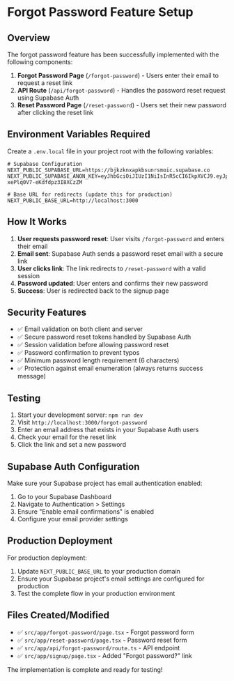 # Forgot Password Feature Setup

## Overview
The forgot password feature has been successfully implemented with the following components:

1. **Forgot Password Page** (`/forgot-password`) - Users enter their email to request a reset link
2. **API Route** (`/api/forgot-password`) - Handles the password reset request using Supabase Auth
3. **Reset Password Page** (`/reset-password`) - Users set their new password after clicking the reset link

## Environment Variables Required

Create a `.env.local` file in your project root with the following variables:

```env
# Supabase Configuration
NEXT_PUBLIC_SUPABASE_URL=https://bjkzknxapkbsunrsmoic.supabase.co
NEXT_PUBLIC_SUPABASE_ANON_KEY=eyJhbGciOiJIUzI1NiIsInR5cCI6IkpXVCJ9.eyJpc3MiOiJzdXBhYmFzZSIsInJlZiI6ImJqa3prbnhhcGtic3VucnNtb2ljIiwicm9sZSI6ImFub24iLCJpYXQiOjE3NTI1MjczNzgsImV4cCI6MjA2ODEwMzM3OH0.9Y53pbeHUZZeTpDBz3-xePlq0V7-eKdfdpz3I8XCzZM

# Base URL for redirects (update this for production)
NEXT_PUBLIC_BASE_URL=http://localhost:3000
```

## How It Works

1. **User requests password reset**: User visits `/forgot-password` and enters their email
2. **Email sent**: Supabase Auth sends a password reset email with a secure link
3. **User clicks link**: The link redirects to `/reset-password` with a valid session
4. **Password updated**: User enters and confirms their new password
5. **Success**: User is redirected back to the signup page

## Security Features

- ✅ Email validation on both client and server
- ✅ Secure password reset tokens handled by Supabase Auth
- ✅ Session validation before allowing password reset
- ✅ Password confirmation to prevent typos
- ✅ Minimum password length requirement (6 characters)
- ✅ Protection against email enumeration (always returns success message)

## Testing

1. Start your development server: `npm run dev`
2. Visit `http://localhost:3000/forgot-password`
3. Enter an email address that exists in your Supabase Auth users
4. Check your email for the reset link
5. Click the link and set a new password

## Supabase Auth Configuration

Make sure your Supabase project has email authentication enabled:

1. Go to your Supabase Dashboard
2. Navigate to Authentication > Settings
3. Ensure "Enable email confirmations" is enabled
4. Configure your email provider settings

## Production Deployment

For production deployment:

1. Update `NEXT_PUBLIC_BASE_URL` to your production domain
2. Ensure your Supabase project's email settings are configured for production
3. Test the complete flow in your production environment

## Files Created/Modified

- ✅ `src/app/forgot-password/page.tsx` - Forgot password form
- ✅ `src/app/reset-password/page.tsx` - Password reset form
- ✅ `src/app/api/forgot-password/route.ts` - API endpoint
- ✅ `src/app/signup/page.tsx` - Added "Forgot password?" link

The implementation is complete and ready for testing! 